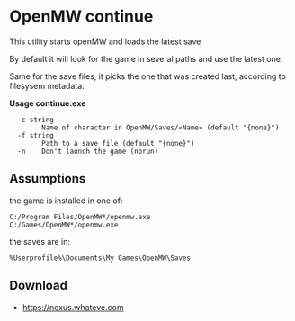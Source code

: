 
# OpenMW continue

This utility starts openMW and loads the latest save

By default it will look for the game in several paths and use the latest one.

Same for the save files, it picks the one that was created last, according to filesysem metadata.


**Usage continue.exe**

      -c string
            Name of character in OpenMW/Saves/«Name» (default "{none}")
      -f string
            Path to a save file (default "{none}")
      -n	Don't launch the game (norun)

## Assumptions


the game is installed in one of:

    C:/Program Files/OpenMW*/openmw.exe
    C:/Games/OpenMW*/openmw.exe


the saves are in:

    %Userprofile%\Documents\My Games\OpenMW\Saves


## Download

- https://nexus.whateve.com
